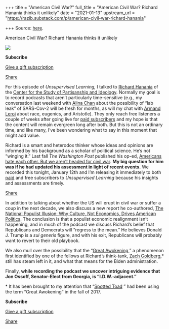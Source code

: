 +++
title = "American Civil War?"
full_title = "American Civil War? Richard Hanania thinks it unlikely"
date = "2021-01-13"
upstream_url = "https://razib.substack.com/p/american-civil-war-richard-hanania"

+++
Source: [here](https://razib.substack.com/p/american-civil-war-richard-hanania).

American Civil War? Richard Hanania thinks it unlikely



![](https://cdn.substack.com/image/fetch/w_1456,c_limit,f_auto,q_auto:good,fl_progressive:steep/https%3A%2F%2Fbucketeer-e05bbc84-baa3-437e-9518-adb32be77984.s3.amazonaws.com%2Fpublic%2Fimages%2F90f5a71a-55f3-4392-9eac-efc465b30649_1095x851.jpeg)

**Subscribe**

[Give a gift
subscription](https://razib.substack.com/subscribe?&gift=true)

[Share](https://razib.substack.com/p/american-civil-war-richard-hanania?utm_source=substack&utm_medium=email&utm_content=share&action=share)

For this episode of *Unsupervised Learning,* I talked to [Richard
Hanania](https://twitter.com/RichardHanania?ref_src=twsrc%5Egoogle%7Ctwcamp%5Eserp%7Ctwgr%5Eauthor)
of the [Center for the Study of Partisanship and
Ideology](https://cspicenter.org/reports/). Normally my goal is to
record podcasts that aren’t particularly time-sensitive (e.g., my
conversation last weekend with [Alina
Chan](https://razib.substack.com/p/alina-chan-on-sars-cov-2-and-lab)
about the possibility of “lab leak” of SARS-Cov-2 will be fresh for
months, as will my chat with [Armand
Leroi](https://razib.substack.com/p/armand-leroi-an-evolutionist-in-repose)
about race, eugenics, and Aristotle). They only reach free listeners a
couple of weeks after going live for [paid
subscribers](https://razib.substack.com/subscribe) and my hope is that
the content will remain evergreen long after both. But this is not an
ordinary time, and like many, I’ve been wondering what to say in this
moment that might add value.

Richard is a smart and heterodox thinker whose ideas and opinions are
informed by his background as a scholar of political science. He’s not
“winging it.” Last fall *The Washington Post* published his op-ed,
[Americans hate each other. But we aren’t headed for civil
war](https://www.washingtonpost.com/outlook/civil-war-united-states-unlikely-violence/2020/10/29/3a143936-0f0f-11eb-8074-0e943a91bf08_story.html).
**My big question for him was if he had updated his assessment in light
of recent events.** We recorded this tonight, January 12th and I’m
releasing it immediately to both
[paid](https://razib.substack.com/subscribe) and free subscribers to
*Unsupervised Learning* because his insights and assessments are timely.

[Share](https://razib.substack.com/p/american-civil-war-richard-hanania?utm_source=substack&utm_medium=email&utm_content=share&action=share)

In addition to talking about whether the US will erupt in civil war or
suffer a coup in the next decade, we also discuss a new report he
co-authored, [The National Populist Illusion: Why Culture, Not
Economics, Drives American
Politics](https://cspicenter.org/the-national-populist-illusion-why-culture-not-economics-drives-american-politics/).
The conclusion is that a populist economic realignment isn’t happening,
and in much of the podcast we discuss Richard’s belief that Republicans
and Democrats will “regress to the mean.” He believes Donald J. Trump is
a *sui generis* figure, and with his exit, Republicans will probably
want to revert to their old playbook.

We also mull over the possibility that the “[Great
Awokening](https://www.vox.com/2019/3/22/18259865/great-awokening-white-liberals-race-polling-trump-2020),”
a phenomenon first identified by one of the fellows at Richard’s
think-tank, [Zach Goldberg](https://twitter.com/zachg932?lang=en),\*
still has steam left in it, and what that means for the Biden
administration.

Finally, **while recording the podcast we uncover intriguing evidence
that Jon Ossoff, Senator-Elect from Georgia, is “I.D.W.-adjacent.”**

\* It has been brought to my attention that “[Spotted
Toad](https://mobile.twitter.com/toad_spotted/status/915959944087826432) ”
had been using the term “Great Awokening” in the fall of 2017.

**Subscribe**

[Give a gift
subscription](https://razib.substack.com/subscribe?&gift=true)

[Share](https://razib.substack.com/p/american-civil-war-richard-hanania?utm_source=substack&utm_medium=email&utm_content=share&action=share)

